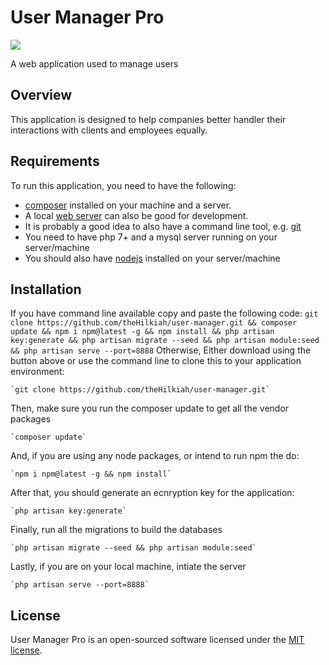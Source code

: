 # User Manager Pro

<p style="text-center">
<img src="//placehold.it/128X128?text=UsrMgrPro">
</p>

A web application used to manage users

## Overview
This application is designed to help companies better handler their interactions with clients and employees equally.

## Requirements
To run this application, you need to have the following: 
 - [composer](https://getcomposer.org/download/) installed on your machine and a server. 
 - A local [web server](http://www.wampserver.com/en/) can also be good for development. 
 - It is probably a good idea to also have a command line tool, e.g. [git](https://git-scm.com/)
 - You need to have php 7+ and a mysql server running on your server/machine
 - You should also have [nodejs](https://nodejs.org/en/download/) installed on your server/machine

## Installation
If you have command line available copy and paste the following code:
    `
    git clone https://github.com/theHilkiah/user-manager.git &&
    composer update &&
    npm i npm@latest -g && npm install &&
    php artisan key:generate &&
    php artisan migrate --seed && php artisan module:seed &&
    php artisan serve --port=8888
    `
Otherwise, Either download using the button above or use the command line to clone this to your application environment:

    `git clone https://github.com/theHilkiah/user-manager.git`

Then, make sure you run the composer update to get all the vendor packages

    `composer update`

And, if you are using any node packages, or intend to run npm the do:

    `npm i npm@latest -g && npm install`

After that, you should generate an ecnryption key for the application:

    `php artisan key:generate`

Finally, run all the migrations to build the databases

    `php artisan migrate --seed && php artisan module:seed`

Lastly, if you are on your local machine, intiate the server

    `php artisan serve --port=8888`


## License
User Manager Pro is an open-sourced software licensed under the [MIT license](https://opensource.org/licenses/MIT).
